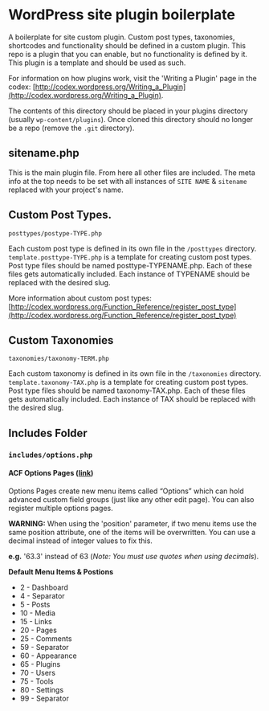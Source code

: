 # WordPress site plugin boilerplate

A boilerplate for site custom plugin. Custom post types, taxonomies, shortcodes and functionality should be defined in a custom plugin. This repo is a plugin that you can enable, but no functionality is defined by it. This plugin is a template and should be used as such.

For information on how plugins work, visit the 'Writing a Plugin' page in the codex: [http://codex.wordpress.org/Writing_a_Plugin](http://codex.wordpress.org/Writing_a_Plugin).

The contents of this directory should be placed in your plugins directory (usually `wp-content/plugins`). Once cloned this directory should no longer be a repo (remove the `.git` directory).

## sitename.php

This is the main plugin file. From here all other files are included. The meta info at the top needs to be set with all instances of `SITE NAME` & `sitename` replaced with your project's name.

## Custom Post Types.
`posttypes/postype-TYPE.php`

Each custom post type is defined in its own file in the `/posttypes` directory. `template.posttype-TYPE.php` is a template for creating custom post types. Post type files should be named posttype-TYPENAME.php. Each of these files gets automatically included. Each instance of TYPENAME should be replaced with the desired slug.

More information about custom post types: [http://codex.wordpress.org/Function_Reference/register_post_type](http://codex.wordpress.org/Function_Reference/register_post_type)

## Custom Taxonomies
`taxonomies/taxonomy-TERM.php`

Each custom taxonomy is defined in its own file in the `/taxonomies` directory. `template.taxonomy-TAX.php` is a template for creating custom post types. Post type files should be named taxonomy-TAX.php. Each of these files gets automatically included. Each instance of TAX should be replaced with the desired slug.

## Includes Folder

### `includes/options.php`

#### ACF Options Pages ([link](http://www.advancedcustomfields.com/resources/acf_add_options_page))

Options Pages create new menu items called “Options” which can hold advanced custom field groups (just like any other edit page). You can also register multiple options pages.

**WARNING:** When using the 'position' parameter, if two menu items use the same position attribute, one of the items will be overwritten. You can use a decimal instead of integer values to fix this.

**e.g.** '63.3' instead of 63 (*Note: You must use quotes when using decimals*).

**Default Menu Items & Postions**

- 2 - Dashboard
- 4 - Separator
- 5 - Posts
- 10 - Media
- 15 - Links
- 20 - Pages
- 25 - Comments
- 59 - Separator
- 60 - Appearance
- 65 - Plugins
- 70 - Users
- 75 - Tools
- 80 - Settings
- 99 - Separator﻿